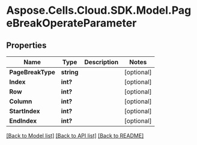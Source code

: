 # Aspose.Cells.Cloud.SDK.Model.PageBreakOperateParameter
## Properties

Name | Type | Description | Notes
------------ | ------------- | ------------- | -------------
**PageBreakType** | **string** |  | [optional] 
**Index** | **int?** |  | [optional] 
**Row** | **int?** |  | [optional] 
**Column** | **int?** |  | [optional] 
**StartIndex** | **int?** |  | [optional] 
**EndIndex** | **int?** |  | [optional] 

[[Back to Model list]](../README.md#documentation-for-models) [[Back to API list]](../README.md#documentation-for-api-endpoints) [[Back to README]](../README.md)

